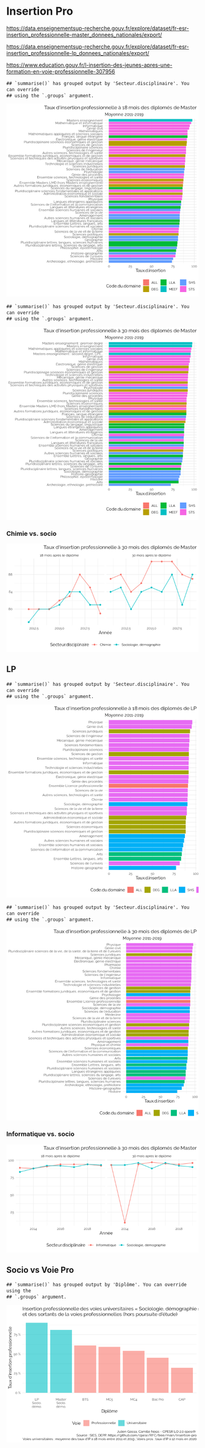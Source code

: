 Insertion Pro
================

<https://data.enseignementsup-recherche.gouv.fr/explore/dataset/fr-esr-insertion_professionnelle-master_donnees_nationales/export/>

<https://data.enseignementsup-recherche.gouv.fr/explore/dataset/fr-esr-insertion_professionnelle-lp_donnees_nationales/export/>

<https://www.education.gouv.fr/l-insertion-des-jeunes-apres-une-formation-en-voie-professionnelle-307956>

    ## `summarise()` has grouped output by 'Secteur.disciplinaire'. You can override
    ## using the `.groups` argument.

![](insertion-pro_files/figure-gfm/18mois-1.png)<!-- -->

    ## `summarise()` has grouped output by 'Secteur.disciplinaire'. You can override
    ## using the `.groups` argument.

![](insertion-pro_files/figure-gfm/30mois-1.png)<!-- -->

### Chimie vs. socio

![](insertion-pro_files/figure-gfm/Chimie-1.png)<!-- -->

## LP

    ## `summarise()` has grouped output by 'Secteur.disciplinaire'. You can override
    ## using the `.groups` argument.

![](insertion-pro_files/figure-gfm/lp.18mois-1.png)<!-- -->

    ## `summarise()` has grouped output by 'Secteur.disciplinaire'. You can override
    ## using the `.groups` argument.

![](insertion-pro_files/figure-gfm/lp.30mois-1.png)<!-- -->

### Informatique vs. socio

![](insertion-pro_files/figure-gfm/lp.infosocio-1.png)<!-- -->

## Socio vs Voie Pro

    ## `summarise()` has grouped output by 'Diplôme'. You can override using the
    ## `.groups` argument.

![](insertion-pro_files/figure-gfm/sociovsvp-1.png)<!-- -->
